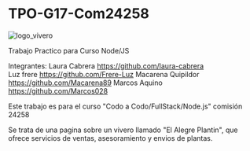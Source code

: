 # TPO-G17-Com24258

<img class="logo" src="../assets/logoVivero.png" alt="logo_vivero">

Trabajo Practico para Curso Node/JS

Integrantes: 
Laura Cabrera        https://github.com/laura-cabrera      
Luz frere            https://github.com/Frere-Luz
Macarena Quipildor   https://github.com/Macarena89
Marcos Aquino        https://github.com/Marcos028

Este trabajo es para el curso "Codo a Codo/FullStack/Node.js" comisión 24258

Se trata de una pagina sobre un vivero llamado "El Alegre Plantin", que ofrece servicios de ventas, asesoramiento y envios de plantas. 



